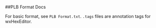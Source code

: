 ##PLB Format Docs

For basic format, see `PLB Format.txt`.  `.tags` files are annotation tags for wxHexEditor.